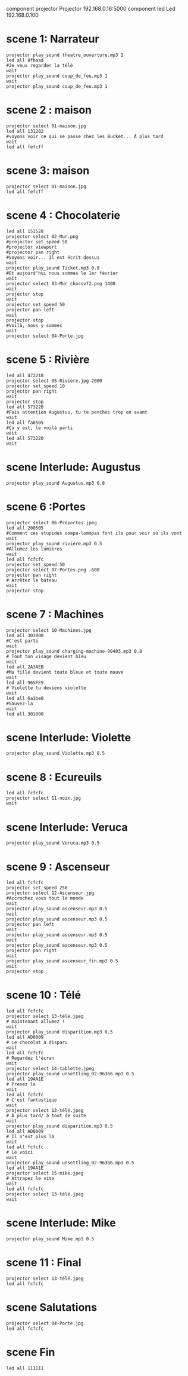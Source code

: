 component projector Projector 192.168.0.16:5000
component led Led 192.168.0.100

# scene 1: Narrateur
    projector play_sound theatre_ouverture.mp3 1
	led all 8fbaad
	#Je veux regarder la télé
	wait
	projector play_sound coup_de_feu.mp3 1
	wait
	projector play_sound coup_de_feu.mp3 1
# scene 2 : maison
    projector select 01-maison.jpg
	led all 131202
	#voyons voir ce qui se passe chez les Bucket... À plus tard
	wait
	led all fefcff
# scene 3: maison
    projector select 01-maison.jpg
	led all fefcff
# scene 4 : Chocolaterie
    led all 151520
	projector select 02-Mur.png
	#projector set_speed 50
	#projector viewport 
	#projector pan right
	#Voyons voir... Il est écrit dessus
    wait
    projector play_sound Ticket.mp3 0.8
    #Et aujourd'hui nous sommes le 1er février
	wait
	projector select 03-Mur_chocovf2.png 1400
    wait
	projector stop
	wait
	projector set_speed 50
	projector pan left
	wait
	projector stop
	#Voilà, nous y sommes
    wait
	projector select 04-Porte.jpg
# scene 5 : Rivière
    led all 472210
	projector select 05-Rivière.jpg 2000
    projector set_speed 10
	projector pan right
	wait
	projector stop
	led all 573220
	#Fais attention Augustus, tu te penches trop en avant
	wait
	led all fa0505
	#Ça y est, le voilà parti
	wait
	led all 573220
	wait
# scene Interlude: Augustus
	projector play_sound Augustus.mp3 0.8
# scene 6 :Portes
    projector select 06-Préportes.jpeg
    led all 200505
    #Comment ces stupides oompa-lommpas font ils pour voir où ils vont
    wait
	projector play_sound riviere.mp3 0.5
	#Allumez les lumières
	wait
    led all fcfcfc
    projector set_speed 50
    projector select 07-Portes.png -600
	projector pan right	
	# Arrêtez le bateau
    wait
    projector stop
# scene 7 : Machines
    projector select 10-Machines.jpg
    led all 301000
    #C'est parti
	wait
	projector play_sound charging-machine-90403.mp3 0.8
	# Tout ton visage devient bleu
    wait
    led all 2A3AEB
    #Ma fille devient toute bleue et toute mauve
    wait
    led all 965FE9
    # Violette tu deviens violette
    wait
    led all 6a1be0
    #Sauvez-la
    wait
	led all 301000
# scene Interlude: Violette
    projector play_sound Violette.mp3 0.5
# scene 8 : Ecureuils
    led all fcfcfc
    projector select 11-noix.jpg
    wait
# scene Interlude: Veruca
    projector play_sound Veruca.mp3 0.5
# scene 9 : Ascenseur
    led all fcfcfc
	projector set_speed 250
    projector select 12-Ascenseur.jpg
    #Accrochez vous tout le monde
    wait
    projector play_sound ascenseur.mp3 0.5
    wait
    projector play_sound ascenseur.mp3 0.5
    projector pan left
    wait 
    projector play_sound ascenseur.mp3 0.5
    wait
    projector play_sound ascenseur.mp3 0.5
    projector pan right
    wait
    projector play_sound ascenseur_fin.mp3 0.5
    wait
    projector stop
# scene 10 : Télé
    led all fcfcfc
    projector select 13-télé.jpeg
    # maintenant allumez !
    wait
    projector play_sound disparition.mp3 0.5
    led all AD0009
	# Le chocolat a disparu
    wait 
    led all fcfcfc
	# Regardez l'écran
    wait
    projector select 14-tablette.jpeg
    projector play_sound unsettling_02-96366.mp3 0.5
    led all 19AA1E
	# Prenez la
    wait
    led all fcfcfc
	# C'est fantastique
	wait
    projector select 13-télé.jpeg
	# À plus tard/ à tout de suite
    wait
    projector play_sound disparition.mp3 0.5
    led all AD0009
	# Il n'est plus là
    wait
    led all fcfcfc
	# Le voici
    wait
    projector play_sound unsettling_02-96366.mp3 0.5
    led all 19AA1E
	projector select 15-mike.jpeg
	# Attrapez le vite
    wait
    led all fcfcfc
    projector select 13-télé.jpeg
    wait
# scene Interlude: Mike
    projector play_sound Mike.mp3 0.5
# scene 11 : Final
	projector select 13-télé.jpeg
	led all fcfcfc
# scene Salutations
    projector select 04-Porte.jpg
	led all fcfcfc
# scene Fin
	led all 111111
